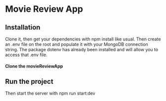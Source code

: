 # Movie Review App
## Installation
Clone it, then get your dependencies with npm install like usual.
Then create an .env file on the root and populate it with your MongoDB connection string.
The package dotenv has already been installed and will allow you to access that .env file.
#### Clone the movieReviewApp

## Run the project
Then start the server with npm run start:dev
